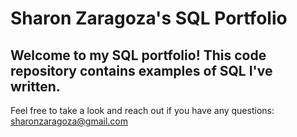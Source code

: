 # Sharon Zaragoza's SQL Portfolio

## Welcome to my SQL portfolio! This code repository contains examples of SQL I've written.
Feel free to take a look and reach out if you have any questions:
sharonzaragoza@gmail.com
